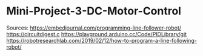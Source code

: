 # Mini-Project-3-DC-Motor-Control


Sources:
https://embedjournal.com/programming-line-follower-robot/
https://circuitdigest.c
https://playground.arduino.cc/Code/PIDLibrary/git
https://robotresearchlab.com/2019/02/12/how-to-program-a-line-following-robot/